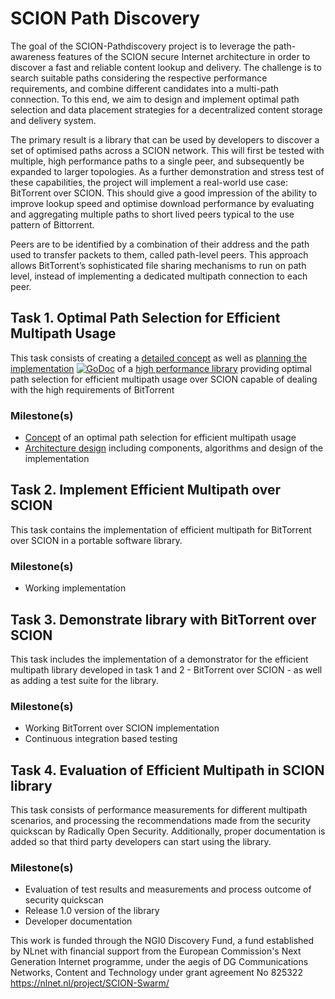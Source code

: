# SCION Path Discovery

The goal of the SCION-Pathdiscovery project is to leverage the path-awareness features of the SCION secure Internet architecture in order to discover a fast and reliable content lookup and delivery. The challenge is to search suitable paths considering the respective performance requirements, and combine different candidates into a multi-path connection. To this end, we aim to design and implement optimal path selection and data placement strategies for a decentralized content storage and delivery system.

The primary result is a library that can be used by developers to discover a set of optimised paths across a SCION network. This will first be tested with multiple, high performance paths to a single peer, and subsequently be expanded to larger topologies. As a further demonstration and stress test of these capabilities, the project will implement a real-world use case: BitTorrent over SCION. This should give a good impression of the ability to improve lookup speed and optimise download performance by evaluating and aggregating multiple paths to short lived peers typical to the use pattern of Bittorrent.

Peers are to be identified by a combination of their address and the path used to transfer packets to them, called path-level peers. This approach allows BitTorrent’s sophisticated file sharing mechanisms to run on path level, instead of implementing a dedicated multipath connection to each peer.

## Task 1. Optimal Path Selection for Efficient Multipath Usage
This task consists of creating a [detailed concept](path-selection/path-selection.org) as well as [planning the implementation](https://godocs.io/github.com/netsys-lab/scion-multipath-lib) [![GoDoc](https://godoc.org/github.com/netsys-lab/scion-multipath-lib?status.svg)](https://godocs.io/github.com/netsys-lab/scion-multipath-lib) of a [high performance library](https://github.com/netsys-lab/scion-multipath-lib) providing optimal path selection for efficient multipath usage over SCION capable of dealing with the high requirements of BitTorrent

### Milestone(s)
-	[Concept](path-selection/path-selection.org) of an optimal path selection for efficient multipath usage
-	[Architecture design](https://godocs.io/github.com/netsys-lab/scion-multipath-lib) including components, algorithms and design of the implementation

## Task 2. Implement Efficient Multipath over SCION
This task contains the implementation of efficient multipath for BitTorrent over SCION in a portable software library.

### Milestone(s)
-	Working implementation

## Task 3. Demonstrate library with BitTorrent over SCION
This task includes the implementation of a demonstrator for the efficient multipath library developed in task 1 and 2 - BitTorrent over SCION - as well as adding a test suite for the library.

### Milestone(s)
-	Working BitTorrent over SCION implementation
-	Continuous integration based testing

## Task 4. Evaluation of Efficient Multipath in SCION library
This task consists of performance measurements for different multipath scenarios, and processing the recommendations made from the security quickscan by Radically Open Security. Additionally, proper documentation is added so that third party developers can start using the library.

### Milestone(s)
-	Evaluation of test results and measurements and process outcome of security quickscan
-	Release 1.0 version of the library
-	Developer documentation

This work is funded through the NGI0 Discovery Fund, a fund established by NLnet with financial support from the European Commission's Next Generation Internet programme, under the aegis of DG Communications Networks, Content and Technology under grant agreement No 825322 https://nlnet.nl/project/SCION-Swarm/
